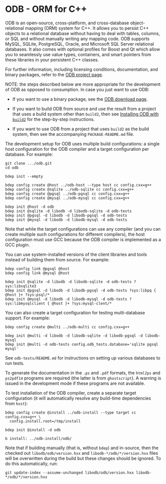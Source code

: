 # ODB - ORM for C++

ODB is an open-source, cross-platform, and cross-database object-relational
mapping (ORM) system for C++. It allows you to persist C++ objects to a
relational database without having to deal with tables, columns, or SQL and
without manually writing any mapping code. ODB supports MySQL, SQLite,
PostgreSQL, Oracle, and Microsoft SQL Server relational databases. It also
comes with optional profiles for Boost and Qt which allow you to seamlessly
use value types, containers, and smart pointers from these libraries in your
persistent C++ classes.

For further information, including licensing conditions, documentation, and
binary packages, refer to the [ODB project
page](https://codesynthesis.com/products/odb/).

NOTE: the steps described below are more appropriate for the development of
ODB as opposed to consumption. In case you just want to use ODB:

* If you want to use a binary package, see the [ODB download
  page](https://codesynthesis.com/products/odb/download.xhtml).

* If you want to build ODB from source and use the result from a project that
  uses a build system other than `build2`, then see [Installing ODB with
  `build2`](https://codesynthesis.com/products/odb/doc/install-build2.xhtml)
  for the step-by-step instructions.

* If you want to use ODB from a project that uses `build2` as the build
  system, then see the accompanying `PACKAGE-README.md` file.

The development setup for ODB uses multiple build configurations: a single
host configuration for the ODB compiler and a target configuration per
database. For example:

```
git clone .../odb.git
cd odb

bdep init --empty

bdep config create @host ../odb-host --type host cc config.cxx=g++
bdep config create @sqlite ../odb-sqlite cc config.cxx=g++
bdep config create @pgsql ../odb-pgsql cc config.cxx=g++
bdep config create @mysql ../odb-mysql cc config.cxx=g++

bdep init @host -d odb
bdep init @sqlite -d libodb -d libodb-sqlite -d odb-tests
bdep init @pgsql -d libodb -d libodb-pgsql -d odb-tests
bdep init @mysql -d libodb -d libodb-mysql -d odb-tests
```

Note that while the target configurations can use any compiler (and you can
create multiple such configurations for different compilers), the host
configuration must use GCC because the ODB compiler is implemented as a GCC
plugin.

You can use system-installed versions of the client libraries and tools
instead of building them from source. For example:

```
bdep config link @pgsql @host
bdep config link @mysql @host

bdep init @sqlite -d libodb -d libodb-sqlite -d odb-tests ?sys:libsqlite3
bdep init @pgsql -d libodb -d libodb-pgsql -d odb-tests ?sys:libpq { @host }+ ?sys:psql/*
bdep init @mysql -d libodb -d libodb-mysql -d odb-tests ?sys:libmysqlclient { @host }+ ?sys:mysql-clent/*
```

You can also create a target configuration for testing multi-database
support. For example:

```
bdep config create @multi ../odb-multi cc config.cxx=g++

bdep init @multi -d libodb -d libodb-sqlite -d libodb-pgsql -d libodb-mysql
bdep init @multi -d odb-tests config.odb_tests.database='sqlite pgsql mysql'
```

See `odb-tests/README.md` for instructions on setting up various databases to
run tests.

To generate the documentation in the `.ps` and `.pdf` formats, the `html2ps`
and `ps2pdf14` programs are required (the latter is from `ghostscript`). A
warning is issued in the development mode if these programs are not available.

To test installation of the ODB compiler, create a separate target
configuration (it will automatically resolve any build-time dependencies from
`host`):

```
bdep config create @install ../odb-install --type target cc config.cxx=g++ \
  config.install.root=/tmp/install

bdep init @install -d odb

b install: ../odb-install/odb/
```

Note that if building manually (that is, without `bdep`) and in-source, then
the checked out `libodb/odb/version.hxx` and `libodb-*/odb/*/version.hxx`
files will be overwritten during the build but these changes should be
ignored. To do this automatically, run:

```
git update-index --assume-unchanged libodb/odb/version.hxx libodb-*/odb/*/version.hxx
```
